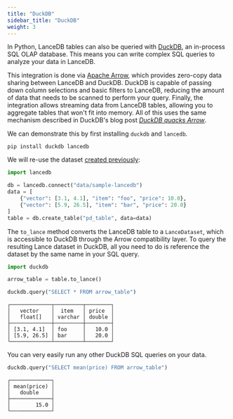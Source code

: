 ```yaml
---
title: "DuckDB"
sidebar_title: "DuckDB"
weight: 3
---
```


In Python, LanceDB tables can also be queried with [DuckDB](https://duckdb.org/), an in-process SQL OLAP database. This means you can write complex SQL queries to analyze your data in LanceDB.

This integration is done via [Apache Arrow](https://duckdb.org/docs/guides/python/sql_on_arrow), which provides zero-copy data sharing between LanceDB and DuckDB. DuckDB is capable of passing down column selections and basic filters to LanceDB, reducing the amount of data that needs to be scanned to perform your query. Finally, the integration allows streaming data from LanceDB tables, allowing you to aggregate tables that won't fit into memory. All of this uses the same mechanism described in DuckDB's blog post *[DuckDB quacks Arrow](https://duckdb.org/2021/12/03/duck-arrow.html)*.


We can demonstrate this by first installing `duckdb` and `lancedb`.

```shell
pip install duckdb lancedb
```

We will re-use the dataset [created previously](./pandas_and_pyarrow.md):

```python
import lancedb

db = lancedb.connect("data/sample-lancedb")
data = [
    {"vector": [3.1, 4.1], "item": "foo", "price": 10.0},
    {"vector": [5.9, 26.5], "item": "bar", "price": 20.0}
]
table = db.create_table("pd_table", data=data)
```

The `to_lance` method converts the LanceDB table to a `LanceDataset`, which is accessible to DuckDB through the Arrow compatibility layer.
To query the resulting Lance dataset in DuckDB, all you need to do is reference the dataset by the same name in your SQL query.

```python
import duckdb

arrow_table = table.to_lance()

duckdb.query("SELECT * FROM arrow_table")
```

```
┌─────────────┬─────────┬────────┐
│   vector    │  item   │ price  │
│   float[]   │ varchar │ double │
├─────────────┼─────────┼────────┤
│ [3.1, 4.1]  │ foo     │   10.0 │
│ [5.9, 26.5] │ bar     │   20.0 │
└─────────────┴─────────┴────────┘
```

You can very easily run any other DuckDB SQL queries on your data.

```py
duckdb.query("SELECT mean(price) FROM arrow_table")
```

```
┌─────────────┐
│ mean(price) │
│   double    │
├─────────────┤
│        15.0 │
└─────────────┘
```